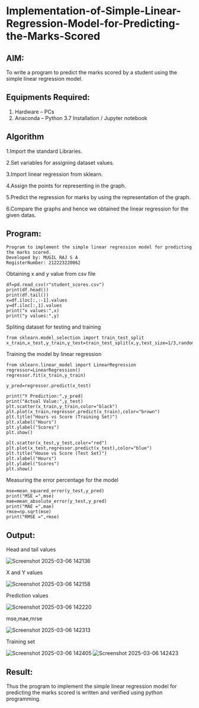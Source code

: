 # Implementation-of-Simple-Linear-Regression-Model-for-Predicting-the-Marks-Scored

## AIM:
To write a program to predict the marks scored by a student using the simple linear regression model.

## Equipments Required:
1. Hardware – PCs
2. Anaconda – Python 3.7 Installation / Jupyter notebook

## Algorithm
1.Import the standard Libraries.

2.Set variables for assigning dataset values. 

3.Import linear regression from sklearn. 

4.Assign the points for representing in the graph.

5.Predict the regression for marks by using the representation of the graph. 

6.Compare the graphs and hence we obtained the linear regression for the given datas.

## Program:
```
Program to implement the simple linear regression model for predicting the marks scored.
Developed by: MUGIL RAJ S A
RegisterNumber: 212223220062
```
Obtaining x and y value from csv file
```
df=pd.read_csv(r"student_scores.csv")
print(df.head())
print(df.tail())
x=df.iloc[:,:-1].values
y=df.iloc[:,1].values
print("x values:",x)
print("y values:",y)
```
Spliting dataset for testing and training
```
from sklearn.model_selection import train_test_split
x_train,x_test,y_train,y_test=train_test_split(x,y,test_size=1/3,random_state=0)
```
Training the model by linear regression
```
from sklearn.linear_model import LinearRegression
regressor=LinearRegression()
regressor.fit(x_train,y_train)

y_pred=regressor.predict(x_test)

print("Y Prediction:",y_pred)
print("Actual Value:",y_test)
plt.scatter(x_train,y_train,color="black")
plt.plot(x_train,regressor.predict(x_train),color="brown")
plt.title("Hours vs Score (Training Set)")
plt.xlabel("Hours")
plt.ylabel("Scores")
plt.show()

plt.scatter(x_test,y_test,color="red")
plt.plot(x_test,regressor.predict(x_test),color="blue")
plt.title("House vs Score (Test Set)")
plt.xlabel("Hours")
plt.ylabel("Scores")
plt.show()
```
Measuring the error percentage for the model
```
mse=mean_squared_error(y_test,y_pred)
print("MSE =",mse)
mae=mean_absolute_error(y_test,y_pred)
print("MAE =",mae)
rmse=np.sqrt(mse)
print("RMSE =",rmse)
```
## Output:

Head and tail values

![Screenshot 2025-03-06 142136](https://github.com/user-attachments/assets/19ea8c5b-b38b-48ab-8da2-568354334040)

X and Y values

![Screenshot 2025-03-06 142158](https://github.com/user-attachments/assets/abdbe3ae-a4c1-42ae-b04e-f967e3c3aa2a)


Prediction values

![Screenshot 2025-03-06 142220](https://github.com/user-attachments/assets/e652f75a-13c8-4b29-992b-73cfdd664683)


mse,mae,mrse

![Screenshot 2025-03-06 142313](https://github.com/user-attachments/assets/b414be52-4b8d-4598-b2fa-98de43ebdee3)


Training set

![Screenshot 2025-03-06 142405](https://github.com/user-attachments/assets/633ac7b5-27f5-46a7-b949-281bf22fb9ab)
![Screenshot 2025-03-06 142423](https://github.com/user-attachments/assets/61199b21-beea-48fd-b70d-92fd2b1e09c3)



## Result:
Thus the program to implement the simple linear regression model for predicting the marks scored is written and verified using python programming.
